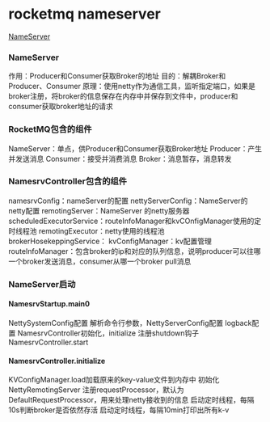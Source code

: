 # rocketmq nameserver

[NameServer](https://www.cnblogs.com/sunshine-2015/p/6287404.html) 

### NameServer
作用：Producer和Consumer获取Broker的地址
目的：解耦Broker和Producer、Consumer
原理：使用netty作为通信工具，监听指定端口，如果是broker注册，将broker的信息保存在内存中并保存到文件中，producer和consumer获取broker地址的请求

### RocketMQ包含的组件
NameServer：单点，供Producer和Consumer获取Broker地址
Producer：产生并发送消息
Consumer：接受并消费消息
Broker：消息暂存，消息转发

### NamesrvController包含的组件
namesrvConfig：nameServer的配置
nettyServerConfig：NameServer的netty配置
remotingServer：NameServer 的netty服务器
scheduledExecutorService：routeInfoManager和kvCOnfigManager使用的定时线程池
remotingExecutor：netty使用的线程池
brokerHosekeppingService：
kvConfigManager：kv配置管理
routeInfoManager：包含broker的ip和对应的队列信息，说明producer可以往哪一个broker发送消息，consumer从哪一个broker pull消息


### NameServer启动

#### NamesrvStartup.main0
NettySystemConfig配置
解析命令行参数，NettyServerConfig配置
logback配置
NamesrvController初始化，initialize
注册shutdown钩子
NamesrvController.start

#### NamesrvController.initialize
KVConfigManager.load加载原来的key-value文件到内存中
初始化NettyRemotingServer
注册requestProcessor，默认为DefaultRequestProcessor，用来处理netty接收到的信息
启动定时线程，每隔10s判断broker是否依然存活
启动定时线程，每隔10min打印出所有k-v